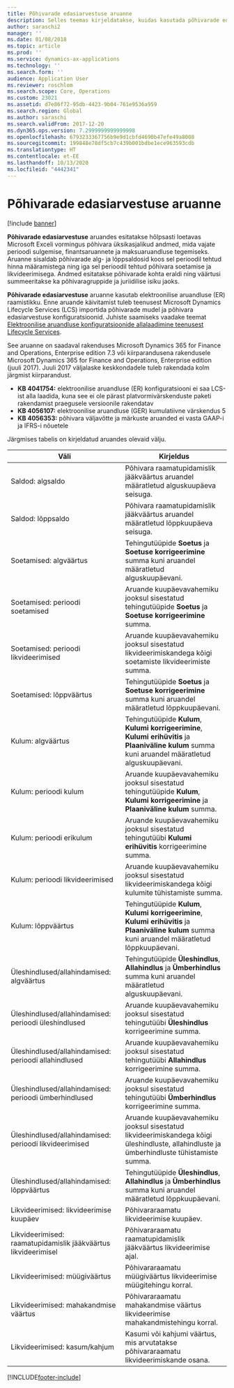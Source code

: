 ```yaml
---
title: Põhivarade edasiarvestuse aruanne
description: Selles teemas kirjeldatakse, kuidas kasutada põhivarade edasiarvestuse aruannet.
author: saraschi2
manager: ''
ms.date: 01/08/2018
ms.topic: article
ms.prod: ''
ms.service: dynamics-ax-applications
ms.technology: ''
ms.search.form: ''
audience: Application User
ms.reviewer: roschlom
ms.search.scope: Core, Operations
ms.custom: 23021
ms.assetid: d7e86f72-95db-4423-9b04-761e9536a959
ms.search.region: Global
ms.author: saraschi
ms.search.validFrom: 2017-12-20
ms.dyn365.ops.version: 7.2999999999999998
ms.openlocfilehash: 6793233367756b9e9d1cbfd4690b47efe49a8008
ms.sourcegitcommit: 199848e78df5cb7c439b001bdbe1ece963593cdb
ms.translationtype: HT
ms.contentlocale: et-EE
ms.lasthandoff: 10/13/2020
ms.locfileid: "4442341"
---
```

# <a name="fixed-assets-roll-forward-report"></a>Põhivarade edasiarvestuse aruanne

[!include [banner](../includes/banner.md)]

**Põhivarade edasiarvestuse** aruandes esitatakse hõlpsasti loetavas Microsoft Exceli vormingus põhivara üksikasjalikud andmed, mida vajate perioodi sulgemise, finantsaruannete ja maksuaruandluse tegemiseks. Aruanne sisaldab põhivarade alg- ja lõppsaldosid koos sel perioodil tehtud hinna määramistega ning iga sel perioodil tehtud põhivara soetamise ja likvideerimisega. Andmed esitatakse põhivarade kohta eraldi ning väärtusi summeeritakse ka põhivaragruppide ja juriidilise isiku jaoks.

**Põhivarade edasiarvestuse** aruanne kasutab elektroonilise aruandluse (ER) raamistikku. Enne aruande käivitamist tuleb teenusest Microsoft Dynamics Lifecycle Services (LCS) importida põhivarade mudel ja põhivara edasiarvestuse konfiguratsioonid. Juhiste saamiseks vaadake teemat [Elektroonilise aruandluse konfiguratsioonide allalaadimine teenusest Lifecycle Services](https://docs.microsoft.com/dynamics365/unified-operations/dev-itpro/analytics/download-electronic-reporting-configuration-lcs).

See aruanne on saadaval rakenduses Microsoft Dynamics 365 for Finance and Operations, Enterprise edition 7.3 või kiirparandusena rakendusele Microsoft Dynamics 365 for Finance and Operations, Enterprise edition (juuli 2017). Juuli 2017 väljalaske keskkondadele tuleb rakendada kolm järgmist kiirparandust.

- **KB 4041754:** elektroonilise aruandluse (ER) konfiguratsiooni ei saa LCS-ist alla laadida, kuna see ei ole pärast platvormivärskenduste paketi rakendamist praegusele versioonile rakendatav
- **KB 4056107:** elektroonilise aruandluse (GER) kumulatiivne värskendus 5
- **KB 4056353:** põhivara väljavõtte ja märkuste aruanded ei vasta GAAP-i ja IFRS-i nõuetele

Järgmises tabelis on kirjeldatud aruandes olevaid välju.


|                    Väli                    |                                                                                                                                Kirjeldus                                                                                                                                |
|---------------------------------------------|---------------------------------------------------------------------------------------------------------------------------------------------------------------------------------------------------------------------------------------------------------------------------|
|              Saldod: algsaldo              |                                                                                           Põhivara raamatupidamislik jääkväärtus aruandel määratletud alguskuupäeva seisuga.                                                                                           |
|              Saldod: lõppsaldo              |                                                                                            Põhivara raamatupidamislik jääkväärtus aruandel määratletud lõppkuupäeva seisuga.                                                                                            |
|         Soetamised: algväärtus         |                                                 Tehingutüüpide <strong>Soetus</strong> ja <strong>Soetuse korrigeerimine</strong> summa kuni aruandel määratletud alguskuupäevani.                                                  |
|      Soetamised: perioodi soetamised      |                                                 Aruande kuupäevavahemiku jooksul sisestatud tehingutüüpide <strong>Soetus</strong> ja <strong>Soetuse korrigeerimine</strong> summa.                                                  |
|       Soetamised: perioodi likvideerimised        |                                                                        Aruande kuupäevavahemiku jooksul sisestatud likvideerimiskandega kõigi soetamiste likvideerimiste summa.                                                                        |
|         Soetamised: lõppväärtus         |                                                  Tehingutüüpide <strong>Soetus</strong> ja <strong>Soetuse korrigeerimine</strong> summa kuni aruandel määratletud lõppkuupäevani.                                                   |
|        Kulum: algväärtus         | Tehingutüüpide <strong>Kulum</strong>, <strong>Kulumi korrigeerimine</strong>, <strong>Kulumi erihüvitis</strong> ja <strong>Plaaniväline kulum</strong> summa kuni aruandel määratletud alguskuupäevani. |
|     Kulum: perioodi kulum     |                         Aruande kuupäevavahemiku jooksul sisestatud tehingutüüpide <strong>Kulum</strong>, <strong>Kulumi korrigeerimine</strong> ja <strong>Plaaniväline kulum</strong> summa.                          |
| Kulum: perioodi erikulum |                                                              Aruande kuupäevavahemiku jooksul sisestatud tehingutüübi <strong>Kulumi erihüvitis</strong> korrigeerimine summa.                                                               |
|       Kulum: perioodi likvideerimised       |                                                                       Aruande kuupäevavahemiku jooksul sisestatud likvideerimiskandega kõigi kulumite tühistamiste summa.                                                                        |
|        Kulum: lõppväärtus         |  Tehingutüüpide <strong>Kulum</strong>, <strong>Kulumi korrigeerimine</strong>, <strong>Kulumi erihüvitis</strong> ja <strong>Plaaniväline kulum</strong> summa kuni aruandel määratletud lõppkuupäevani.  |
|    Üleshindlused/allahindamised: algväärtus     |                              Tehingutüüpide <strong>Üleshindlus</strong>, <strong>Allahindlus</strong> ja <strong>Ümberhindlus</strong> summa kuni aruandel määratletud alguskuupäevani.                               |
|   Üleshindlused/allahindamised: perioodi üleshindlused   |                                                                    Aruande kuupäevavahemiku jooksul sisestatud tehingutüübi <strong>Üleshindlus</strong> korrigeerimine summa.                                                                    |
|  Üleshindlused/allahindamised: perioodi allahindlused  |                                                                   Aruande kuupäevavahemiku jooksul sisestatud tehingutüübi <strong>Allahindlus</strong> korrigeerimine summa.                                                                   |
| Üleshindlused/allahindamised: perioodi ümberhindlused  |                                                                        Aruande kuupäevavahemiku jooksul sisestatud tehingutüübi <strong>Ümberhindlus</strong> korrigeerimine summa.                                                                        |
|   Üleshindlused/allahindamised: perioodi likvideerimised   |                                                           Aruande kuupäevavahemiku jooksul sisestatud likvideerimiskandega kõigi üleshindluste, allahindluste ja ümberhindluste tühistamiste summa.                                                           |
|    Üleshindlused/allahindamised: lõppväärtus     |                               Tehingutüüpide <strong>Üleshindlus</strong>, <strong>Allahindlus</strong> ja <strong>Ümberhindlus</strong> summa kuni aruandel määratletud lõppkuupäevani.                                |
|          Likvideerimised: likvideerimise kuupäev           |                                                                                                                Põhivararaamatu likvideerimise kuupäev.                                                                                                                |
|    Likvideerimised: raamatupidamislik jääkväärtus likvideerimisel    |                                                                                                    Põhivararaamatu raamatupidamislik jääkväärtus likvideerimise ajal.                                                                                                    |
|            Likvideerimised: müügiväärtus            |                                                                                               Põhivararaamatu müügiväärtus likvideerimise müügitehingu korral.                                                                                                |
|           Likvideerimised: mahakandmise väärtus            |                                                                                               Põhivararaamatu mahakandmise väärtus likvideerimise mahakandmistehingu korral.                                                                                               |
|           Likvideerimised: kasum/kahjum            |                                                                                 Kasumi või kahjumi väärtus, mis arvutatakse põhivararaamatu likvideerimiskande osana.                                                                                 |



[!INCLUDE[footer-include](../../includes/footer-banner.md)]